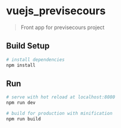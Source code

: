 # vuejs_previsecours
> Front app for previsecours project

## Build Setup
``` bash
# install dependencies
npm install
```

## Run
``` bash
# serve with hot reload at localhost:8080
npm run dev

# build for production with minification
npm run build
```
